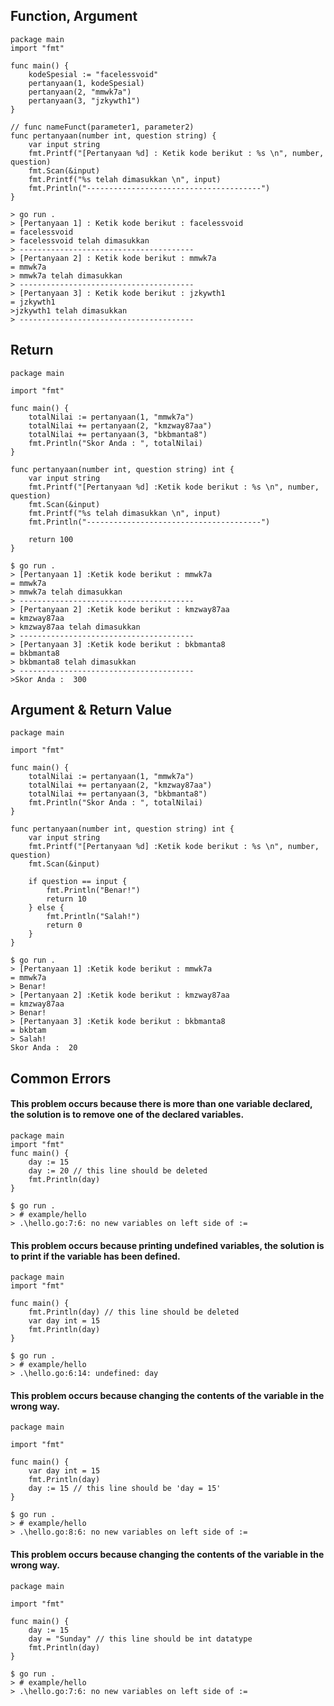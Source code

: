 ## Function, Argument
```golang
package main
import "fmt"

func main() {
	kodeSpesial := "facelessvoid"
	pertanyaan(1, kodeSpesial)
	pertanyaan(2, "mmwk7a")
	pertanyaan(3, "jzkywth1")
}

// func nameFunct(parameter1, parameter2)
func pertanyaan(number int, question string) {
	var input string
	fmt.Printf("[Pertanyaan %d] : Ketik kode berikut : %s \n", number, question)
	fmt.Scan(&input)
	fmt.Printf("%s telah dimasukkan \n", input)
	fmt.Println("---------------------------------------")
}
```
```
> go run .
> [Pertanyaan 1] : Ketik kode berikut : facelessvoid 
= facelessvoid
> facelessvoid telah dimasukkan 
> ---------------------------------------
> [Pertanyaan 2] : Ketik kode berikut : mmwk7a
= mmwk7a
> mmwk7a telah dimasukkan 
> ---------------------------------------
> [Pertanyaan 3] : Ketik kode berikut : jzkywth1
= jzkywth1
>jzkywth1 telah dimasukkan
> ---------------------------------------
```

## Return
```
package main

import "fmt"

func main() {
	totalNilai := pertanyaan(1, "mmwk7a")
	totalNilai += pertanyaan(2, "kmzway87aa")
	totalNilai += pertanyaan(3, "bkbmanta8")
	fmt.Println("Skor Anda : ", totalNilai)
}

func pertanyaan(number int, question string) int {
	var input string
	fmt.Printf("[Pertanyaan %d] :Ketik kode berikut : %s \n", number, question)
	fmt.Scan(&input)
	fmt.Printf("%s telah dimasukkan \n", input)
	fmt.Println("---------------------------------------")

	return 100
}
```
```
$ go run .
> [Pertanyaan 1] :Ketik kode berikut : mmwk7a 
= mmwk7a
> mmwk7a telah dimasukkan 
> ---------------------------------------
> [Pertanyaan 2] :Ketik kode berikut : kmzway87aa
= kmzway87aa
> kmzway87aa telah dimasukkan 
> ---------------------------------------
> [Pertanyaan 3] :Ketik kode berikut : bkbmanta8
= bkbmanta8
> bkbmanta8 telah dimasukkan 
> ---------------------------------------
>Skor Anda :  300
```


## Argument & Return Value
``` golang
package main

import "fmt"

func main() {
	totalNilai := pertanyaan(1, "mmwk7a")
	totalNilai += pertanyaan(2, "kmzway87aa")
	totalNilai += pertanyaan(3, "bkbmanta8")
	fmt.Println("Skor Anda : ", totalNilai)
}

func pertanyaan(number int, question string) int {
	var input string
	fmt.Printf("[Pertanyaan %d] :Ketik kode berikut : %s \n", number, question)
	fmt.Scan(&input)

	if question == input {
		fmt.Println("Benar!")
		return 10
	} else {
		fmt.Println("Salah!")
		return 0
	}
}
```
```
$ go run .
> [Pertanyaan 1] :Ketik kode berikut : mmwk7a 
= mmwk7a
> Benar!
> [Pertanyaan 2] :Ketik kode berikut : kmzway87aa
= kmzway87aa
> Benar!
> [Pertanyaan 3] :Ketik kode berikut : bkbmanta8
= bkbtam
> Salah!
Skor Anda :  20
```

## Common Errors
#### This problem occurs because there is more than one variable declared, the solution is to remove one of the declared variables.
``` golang
package main
import "fmt"
func main() {
	day := 15
	day := 20 // this line should be deleted
	fmt.Println(day)
}
```

```
$ go run .
> # example/hello
> .\hello.go:7:6: no new variables on left side of :=
```

#### This problem occurs because printing undefined variables, the solution is to print if the variable has been defined.
``` golang
package main
import "fmt"

func main() {
	fmt.Println(day) // this line should be deleted
	var day int = 15
	fmt.Println(day)
}
```

```
$ go run .
> # example/hello
> .\hello.go:6:14: undefined: day
```

#### This problem occurs because changing the contents of the variable in the wrong way.
``` golang
package main

import "fmt"

func main() {
	var day int = 15
	fmt.Println(day)
	day := 15 // this line should be 'day = 15'
}
```

```
$ go run .
> # example/hello
> .\hello.go:8:6: no new variables on left side of :=
```

#### This problem occurs because changing the contents of the variable in the wrong way.
``` golang
package main

import "fmt"

func main() {
	day := 15
	day = "Sunday" // this line should be int datatype
	fmt.Println(day)
}
```

```
$ go run .
> # example/hello
> .\hello.go:7:6: no new variables on left side of :=
```
